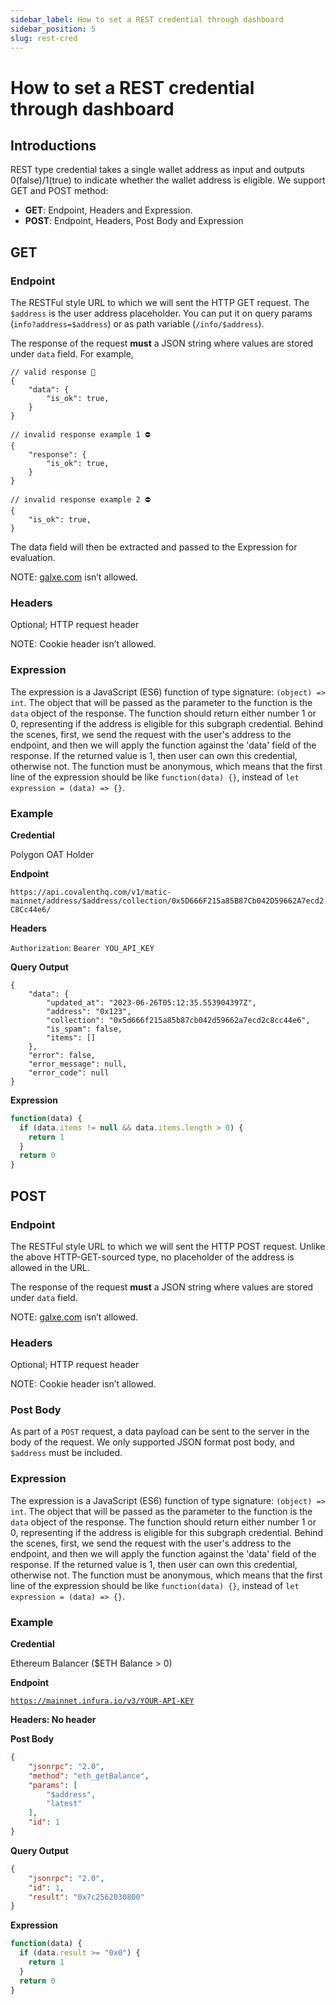 ```yaml
---
sidebar_label: How to set a REST credential through dashboard
sidebar_position: 5
slug: rest-cred
---
```

# How to set a REST credential through dashboard

## Introductions

REST type credential takes a single wallet address as input and outputs 0(false)/1(true) to indicate whether the wallet address is eligible. We support GET and POST method:

* **GET**:  Endpoint, Headers and Expression.
* **POST**: Endpoint, Headers, Post Body and Expression

## GET

### Endpoint

The RESTFul style URL to which we will sent the HTTP GET request. The `$address` is the user address placeholder. You can put it on query params (`info?address=$address`) or as path variable (`/info/$address`).

The response of the request **must** a JSON string where values are stored under `data` field. For example,

```
// valid response 🦸
{
    "data": {
        "is_ok": true,
    }
}

// invalid response example 1 ⛔
{
    "response": {
        "is_ok": true,
    }
}

// invalid response example 2 ⛔
{
    "is_ok": true,
}
```
The data field will then be extracted and passed to the Expression for evaluation.

NOTE: [galxe.com](http://galxe.com) isn’t allowed.

### Headers

Optional; HTTP request header

NOTE: Cookie header isn’t allowed.

### Expression

The expression is a JavaScript (ES6) function of type signature: `(object) => int`. The object that will be passed as the parameter to the function is
the `data` object of the response.
The function should return either number 1 or 0, representing if the address is eligible for this subgraph credential. 
Behind the scenes, first, we send the request with the user's address to the endpoint, and then we will apply the function against the 'data' field of the response. 
If the returned value is 1, then user can own this credential, otherwise not.
The function must be anonymous, which means that the first line of the expression should be like `function(data) {}`, instead of `let expression = (data) => {}`.

### Example

**Credential**

Polygon OAT Holder

**Endpoint**

`https://api.covalenthq.com/v1/matic-mainnet/address/$address/collection/0x5D666F215a85B87Cb042D59662A7ecd2C8Cc44e6/`

**Headers**

`Authorization`: `Bearer YOU_API_KEY`

**Query Output**

```
{
    "data": {
        "updated_at": "2023-06-26T05:12:35.553904397Z",
        "address": "0x123",
        "collection": "0x5d666f215a85b87cb042d59662a7ecd2c8cc44e6",
        "is_spam": false,
        "items": []
    },
    "error": false,
    "error_message": null,
    "error_code": null
}
```

**Expression**

```javascript
function(data) {
  if (data.items != null && data.items.length > 0) {
    return 1
  }
  return 0
}
```

## POST

### Endpoint

The RESTFul style URL to which we will sent the HTTP POST request. Unlike the above HTTP-GET-sourced type, no placeholder of the address is allowed in the URL.

The response of the request **must** a JSON string where values are stored under `data` field.

NOTE: [galxe.com](http://galxe.com) isn’t allowed.

### Headers

Optional; HTTP request header

NOTE: Cookie header isn’t allowed.

### Post Body

As part of a `POST` request, a data payload can be sent to the server in the body of the request. We only supported JSON format post body, and `$address` must be included.

### Expression

The expression is a JavaScript (ES6) function of type signature: `(object) => int`. The object that will be passed as the parameter to the function is
the `data` object of the response.
The function should return either number 1 or 0, representing if the address is eligible for this subgraph credential. 
Behind the scenes, first, we send the request with the user's address to the endpoint, and then we will apply the function against the 'data' field of the response. 
If the returned value is 1, then user can own this credential, otherwise not.
The function must be anonymous, which means that the first line of the expression should be like `function(data) {}`, instead of `let expression = (data) => {}`.

### Example

**Credential**

Ethereum Balancer ($ETH Balance > 0)

**Endpoint**

[`https://mainnet.infura.io/v3/YOUR-API-KEY`](https://mainnet.infura.io/v3/YOUR-API-KEY)

**Headers: No header**

**Post Body**

```json
{
    "jsonrpc": "2.0",
    "method": "eth_getBalance",
    "params": [
        "$address",
        "latest"
    ],
    "id": 1
}
```

**Query Output**

```json
{
    "jsonrpc": "2.0",
    "id": 1,
    "result": "0x7c2562030800"
}
```

**Expression**

```javascript
function(data) {
  if (data.result >= "0x0") {
    return 1
  }
  return 0
}
```
